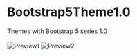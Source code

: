 # Bootstrap5Theme1.0
Themes with Bootstrap 5 series 1.0 <br><br>
![Preview1](https://user-images.githubusercontent.com/61313128/121382606-72c45180-c94f-11eb-9248-0e4bbaebf2c0.PNG)
![Preview2](https://user-images.githubusercontent.com/61313128/121382672-82439a80-c94f-11eb-82e9-b3f677cf7395.PNG)
